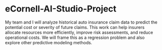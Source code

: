 # eCornell-AI-Studio-Project
My team and I will analyze historical auto insurance claim data to predict the potential cost or severity of future claims. This work can help insurers allocate resources more efficiently, improve risk assessments, and reduce operational costs. We will frame this as a regression problem and also explore other predictive modeling methods.
